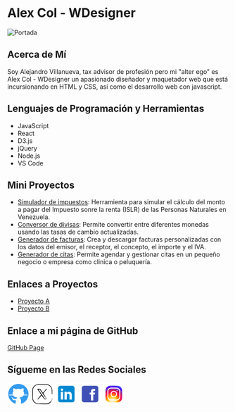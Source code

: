 # Alex Col - WDesigner

![Portada](/img/20231015_1357122.gif)

## Acerca de Mí

Soy Alejandro Villanueva, tax advisor de profesión pero mi "alter ego" es Alex Col - WDesigner un apasionado diseñador y maquetador web que está incursionando en HTML y CSS, así como el desarrollo web con javascript.

## Lenguajes de Programación y Herramientas

- JavaScript
- React
- D3.js
- jQuery
- Node.js
- VS Code

## Mini Proyectos

- [Simulador de impuestos](enlace1): Herramienta para simular el cálculo del monto a pagar del Impuesto sonre la renta (ISLR) de las Personas Naturales en Venezuela.
- [Conversor de divisas](enlace2): Permite convertir entre diferentes monedas usando las tasas de cambio actualizadas.
- [Generador de facturas](enlace1): Crea y descargar facturas personalizadas con los datos del emisor, el receptor, el concepto, el importe y el IVA.
- [Generador de citas](enlace1): Permite agendar y gestionar citas en un pequeño negocio o empresa como clinica o peluquería.

## Enlaces a Proyectos

- [Proyecto A](enlaceA)
- [Proyecto B](enlaceB)

## Enlace a mi página de GitHub

[GitHub Page](https://github.com/wdesigner-co/wdesigner-co.github.io)

## Sígueme en las Redes Sociales

[![GitHub](img/Github_blue.png)](https://github.com/wdesigner-co)
[![Twitter](img/X.png)](https://x.com/WDesigner_co)
[![LinkedIn](img/linkedin.png)](https://www.linkedin.com/in/alejandro-villanueva-d)
[![Facebook](img/facebook.png)](https://www.facebook.com/wdesigner.co)
[![Instagram](img/instagram.png)](https://instagram.com/wdesigner.co)

